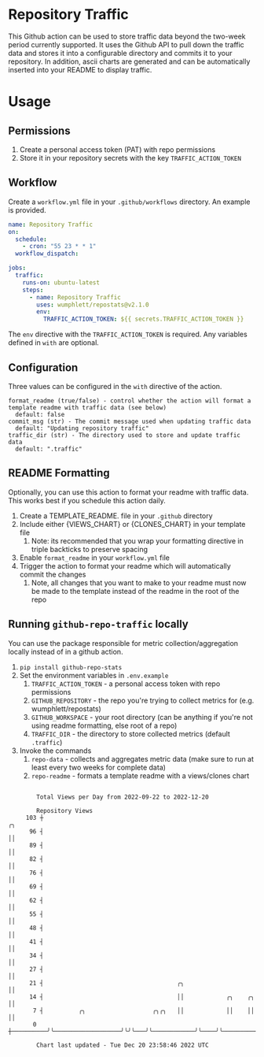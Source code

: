 # Repository Traffic

This Github action can be used to store traffic data beyond the two-week period currently supported.
It uses the Github API to pull down the traffic data and stores it into a configurable directory and commits it to your 
repository. In addition, ascii charts are generated and can be automatically inserted into your README to display traffic.

# Usage
## Permissions
1. Create a personal access token (PAT) with repo permissions
2. Store it in your repository secrets with the key `TRAFFIC_ACTION_TOKEN`

## Workflow
Create a `workflow.yml` file in your `.github/workflows` directory. An example is provided.

```yaml
name: Repository Traffic
on:
  schedule:
    - cron: "55 23 * * 1"
  workflow_dispatch:

jobs:
  traffic:
    runs-on: ubuntu-latest
    steps:
      - name: Repository Traffic
        uses: wumphlett/repostats@v2.1.0
        env:
          TRAFFIC_ACTION_TOKEN: ${{ secrets.TRAFFIC_ACTION_TOKEN }}
```
The `env` directive with the `TRAFFIC_ACTION_TOKEN` is required. Any variables defined in `with` are optional.

## Configuration
Three values can be configured in the `with` directive of the action.
```
format_readme (true/false) - control whether the action will format a template readme with traffic data (see below)
  default: false
commit_msg (str) - The commit message used when updating traffic data
  default: "Updating repository traffic"
traffic_dir (str) - The directory used to store and update traffic data
  default: ".traffic"
```

## README Formatting
Optionally, you can use this action to format your readme with traffic data. This works best if you schedule this action
daily.

1. Create a TEMPLATE_README.<any type> file in your `.github` directory
2. Include either {VIEWS_CHART} or {CLONES_CHART} in your template file
   1. Note: its recommended that you wrap your formatting directive in triple backticks to preserve spacing
3. Enable `format_readme` in your `workflow.yml` file
4. Trigger the action to format your readme which will automatically commit the changes
   1. Note, all changes that you want to make to your readme must now be made to the template instead of the readme in the root of the repo

## Running `github-repo-traffic` locally
You can use the package responsible for metric collection/aggregation locally instead of in a github action.

1. `pip install github-repo-stats`
2. Set the environment variables in `.env.example`
   1. `TRAFFIC_ACTION_TOKEN` - a personal access token with repo permissions
   2. `GITHUB_REPOSITORY` - the repo you're trying to collect metrics for (e.g. wumphlett/repostats)
   3. `GITHUB_WORKSPACE` - your root directory (can be anything if you're not using readme formatting, else root of a repo)
   4. `TRAFFIC_DIR` - the directory to store collected metrics (default `.traffic`)
3. Invoke the commands
   1. `repo-data` - collects and aggregates metric data (make sure to run at least every two weeks for complete data)
   2. `repo-readme` - formats a template readme with a views/clones chart

```

        Total Views per Day from 2022-09-22 to 2022-12-20

        Repository Views
     103 ┼                                                                                 ╭╮
      96 ┤                                                                                 ││
      89 ┤                                                                                 ││
      82 ┤                                                                                 ││
      76 ┤                                                                                 ││
      69 ┤                                                                                 ││
      62 ┤                                                                                 ││
      55 ┤                                                                                 ││
      48 ┤                                                                                 ││
      41 ┤                                                                                 ││
      34 ┤                                                                                 ││
      27 ┤                                                                                 ││
      21 ┤                                      ╭╮                                         ││
      14 ┤                                      ││            ╭╮    ╭╮                     ││
       7 ┤          ╭╮                   ╭╮╭╮   ││            ││    ││                     ││
       0 ┼──────────╯╰───────────────────╯╰╯╰───╯╰────────────╯╰────╯╰─────────────────────╯╰──────

        Chart last updated - Tue Dec 20 23:58:46 2022 UTC
        
```
